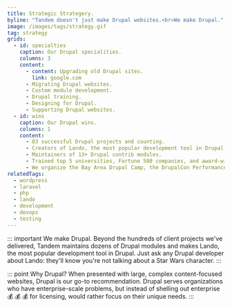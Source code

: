 ```yaml
---
title: Strategic Strategery.
byline: "Tandem doesn't just make Drupal websites.<br>We make Drupal."
image: /images/tags/strategy.gif
tag: strategy
grids:
  - id: specialties
    caption: Our Drupal specialities.
    columns: 3
    content:
      - content: Upgrading old Drupal sites.
        link: google.com
      - Migrating Drupal websites.
      - Custom module development.
      - Drupal training.
      - Designing for Drupal.
      - Supporting Drupal websites.
  - id: wins
    caption: Our Drupal wins.
    columns: 1
    content:
      - 83 successful Drupal projects and counting.
      - Creators of Lando, the most popular development tool in Drupal.
      - Maintainers of 13+ Drupal contrib modules.
      - Trained top 5 universities, Fortune 500 companies, and award-winning agencies in Drupal.
      - We organize the Bay Area Drupal Camp, the DrupalCon Performance Summit, and speak at Drupal events around the world.
relatedTags:
  - wordpress
  - laravel
  - php
  - lando
  - development
  - devops
  - testing
---
```


::: important We make Drupal.
Beyond the hundreds of client projects we've delivered, Tandem maintains dozens of Drupal modules and makes Lando, the most popular development tool in Drupal. Just ask any Drupal developer about Lando: they'll know you're not talking about a Star Wars character.
:::

::: point Why Drupal?
When presented with large, complex content-focused websites, Drupal is our go-to recommendation. Drupal serves organizations who have enterprise-scale problems, but instead of shelling out enterprise :moneybag: :moneybag: :moneybag: for licensing, would rather focus on their unique needs.
:::
